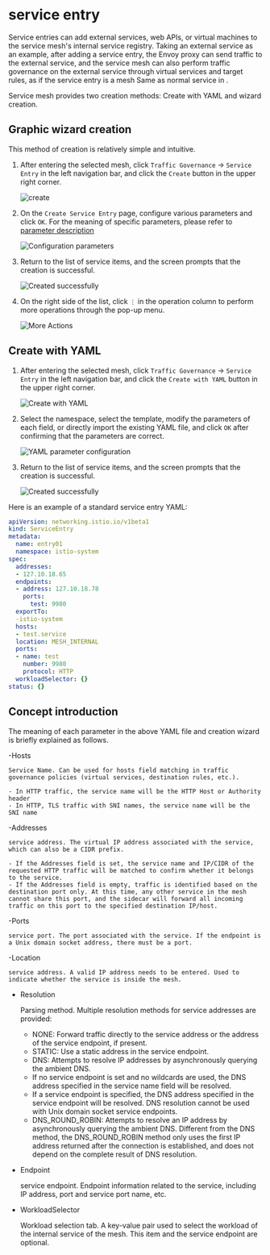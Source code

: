 # service entry

Service entries can add external services, web APIs, or virtual machines to the service mesh's internal service registry.
Taking an external service as an example, after adding a service entry, the Envoy proxy can send traffic to the external service, and the service mesh can also perform traffic governance on the external service through virtual services and target rules, as if the service entry is a mesh Same as normal service in .

Service mesh provides two creation methods: Create with YAML and wizard creation.

## Graphic wizard creation

This method of creation is relatively simple and intuitive.

1. After entering the selected mesh, click `Traffic Governance` -> `Service Entry` in the left navigation bar, and click the `Create` button in the upper right corner.

    ![create](../../images/entry01.png)

2. On the `Create Service Entry` page, configure various parameters and click `OK`. For the meaning of specific parameters, please refer to [parameter description](#parameters)

    ![Configuration parameters](../../images/entry02.png)

3. Return to the list of service items, and the screen prompts that the creation is successful.

    ![Created successfully](../../images/entry03.png)

5. On the right side of the list, click `⋮` in the operation column to perform more operations through the pop-up menu.

    ![More Actions](../../images/entry04.png)

## Create with YAML

1. After entering the selected mesh, click `Traffic Governance` -> `Service Entry` in the left navigation bar, and click the `Create with YAML` button in the upper right corner.

    ![Create with YAML](../../images/entry05.png)

2. Select the namespace, select the template, modify the parameters of each field, or directly import the existing YAML file, and click `OK` after confirming that the parameters are correct.

    ![YAML parameter configuration](../../images/entry06.png)

3. Return to the list of service items, and the screen prompts that the creation is successful.

    ![Created successfully](../../images/entry07.png)

Here is an example of a standard service entry YAML:

```yaml
apiVersion: networking.istio.io/v1beta1
kind: ServiceEntry
metadata:
  name: entry01
  namespace: istio-system
spec:
  addresses:
  - 127.10.18.65
  endpoints:
  - address: 127.10.18.78
    ports:
      test: 9980
  exportTo:
  -istio-system
  hosts:
  - test.service
  location: MESH_INTERNAL
  ports:
  - name: test
    number: 9980
    protocol: HTTP
  workloadSelector: {}
status: {}
```

## Concept introduction

The meaning of each parameter in the above YAML file and creation wizard is briefly explained as follows.

-Hosts

    Service Name. Can be used for hosts field matching in traffic governance policies (virtual services, destination rules, etc.).

    - In HTTP traffic, the service name will be the HTTP Host or Authority header
    - In HTTP, TLS traffic with SNI names, the service name will be the SNI name

-Addresses

    service address. The virtual IP address associated with the service, which can also be a CIDR prefix.

    - If the Addresses field is set, the service name and IP/CIDR of the requested HTTP traffic will be matched to confirm whether it belongs to the service.
    - If the Addresses field is empty, traffic is identified based on the destination port only. At this time, any other service in the mesh cannot share this port, and the sidecar will forward all incoming traffic on this port to the specified destination IP/host.

-Ports
  
    service port. The port associated with the service. If the endpoint is a Unix domain socket address, there must be a port.

-Location
    
    service address. A valid IP address needs to be entered. Used to indicate whether the service is inside the mesh.

- Resolution

    Parsing method. Multiple resolution methods for service addresses are provided:

    - NONE: Forward traffic directly to the service address or the address of the service endpoint, if present.
    - STATIC: Use a static address in the service endpoint.
    - DNS: Attempts to resolve IP addresses by asynchronously querying the ambient DNS.
    - If no service endpoint is set and no wildcards are used, the DNS address specified in the service name field will be resolved.
    - If a service endpoint is specified, the DNS address specified in the service endpoint will be resolved. DNS resolution cannot be used with Unix domain socket service endpoints.
    - DNS_ROUND_ROBIN: Attempts to resolve an IP address by asynchronously querying the ambient DNS. Different from the DNS method, the DNS_ROUND_ROBIN method only uses the first IP address returned after the connection is established, and does not depend on the complete result of DNS resolution.

- Endpoint

    service endpoint. Endpoint information related to the service, including IP address, port and service port name, etc.

- WorkloadSelector

    Workload selection tab. A key-value pair used to select the workload of the internal service of the mesh. This item and the service endpoint are optional.

<!-- How to use these service entries after creation? -->